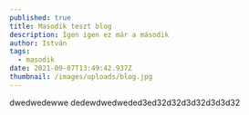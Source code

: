 ```yaml
---
published: true
title: Masodik teszt blog
description: Igen igen ez már a második
author: István
tags:
  - masodik
date: 2021-09-07T13:49:42.937Z
thumbnail: /images/uploads/blog.jpg
---
```


dwedwedewwe
dedewdwedweded3ed32d32d3d32d3d3d32

